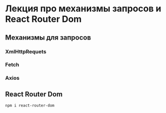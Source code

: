 # Лекция про механизмы запросов и React Router Dom

## Механизмы для запросов

### XmlHttpRequets

### Fetch

### Axios





## React Router Dom
```sh
npm i react-router-dom
```



